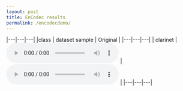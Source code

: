 ```yaml
---
layout: post
title: EnCodec results
permalink: /encodecdemo/
---
```


|---|---|---|
|class | dataset sample | Original |
|---|---|---|
| clarinet | <audio src="./encodec-samples/Flute-encodec.wav?" controls preload></audio> | <audio src="./encodec-samples/Flute-origin.wav?" controls preload></audio> |
|---|---|---|